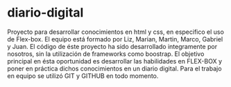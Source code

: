 # diario-digital
Proyecto para desarrollar conocimientos en html y css, en especifico el uso de Flex-box. El equipo está formado por Liz, Marian, Martin, Marco, Gabriel y Juan.
El código de éste proyecto ha sido desarrollado integramente por nosotros, sin la utilización de frameworks como boostrap. 
El objetivo principal en ésta oportunidad es desarrollar las habilidades en FLEX-BOX y poner en práctica dichos conocimientos en un diario digital.
Para el trabajo en equipo se utilizó GIT y GITHUB en todo momento.
